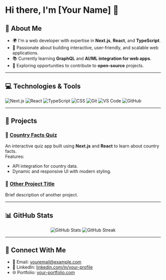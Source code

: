 # Hi there, I'm [Your Name] 👋

## 🌟 About Me
- 🌍 I'm a web developer with expertise in **Next.js**, **React**, and **TypeScript**.
- 🎯 Passionate about building interactive, user-friendly, and scalable web applications.
- 📚 Currently learning **GraphQL** and **AI/ML integration for web apps**.
- 🔭 Exploring opportunities to contribute to **open-source** projects.

---

## 💻 Technologies & Tools
![Next.js](https://img.shields.io/badge/-Next.js-black?logo=next.js&logoColor=white)
![React](https://img.shields.io/badge/-React-61DAFB?logo=react&logoColor=white)
![TypeScript](https://img.shields.io/badge/-TypeScript-007ACC?logo=typescript&logoColor=white)
![CSS](https://img.shields.io/badge/-CSS-1572B6?logo=css3&logoColor=white)
![Git](https://img.shields.io/badge/-Git-F05032?logo=git&logoColor=white)
![VS Code](https://img.shields.io/badge/-VSCode-007ACC?logo=visual-studio-code&logoColor=white)
![GitHub](https://img.shields.io/badge/-GitHub-181717?logo=github&logoColor=white)

---

## 🚀 Projects
### 🧩 [Country Facts Quiz](https://github.com/your-username/countries-facts-quiz)
An interactive quiz app built using **Next.js** and **React** to learn about country facts.  
Features:
- API integration for country data.
- Dynamic and responsive UI with modern styling.

### 🔗 [Other Project Title](https://github.com/your-username/other-project)
Brief description of another project.

---

## 📊 GitHub Stats
<p align="center">
  <img src="https://github-readme-stats.vercel.app/api?username=your-username&show_icons=true&theme=radical" alt="GitHub Stats" />
  <img src="https://github-readme-streak-stats.herokuapp.com?user=your-username&theme=radical" alt="GitHub Streak" />
</p>

---

## 🤝 Connect With Me
- 📧 Email: [youremail@example.com](mailto:youremail@example.com)
- 💼 LinkedIn: [linkedin.com/in/your-profile](https://linkedin.com/in/your-profile)
- 🌐 Portfolio: [your-portfolio.com](https://your-portfolio.com)

